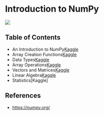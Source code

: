 # Introduction to NumPy
![](../img/numpy.jpeg)
## Table of Contents
- An Introduction to NumPy[Kaggle](https://www.kaggle.com/jhossain/an-introduction-to-numpy)
- Array Creation Functions[Kaggle](https://www.kaggle.com/jhossain/introduction-to-numpy-array-creation-function)
- Data Types[Kaggle](#)
- Array Operations[Kaggle](https://www.kaggle.com/jhossain/introduction-to-numpy-array-operations)
- Vectors and Matrices[Kaggle](#)
- Linear Algebra[Kaggle](https://www.kaggle.com/jhossain/introduction-to-numpy-vectors-and-matrices)
- Statistics[Kaggle]


## References
- https://numpy.org/
